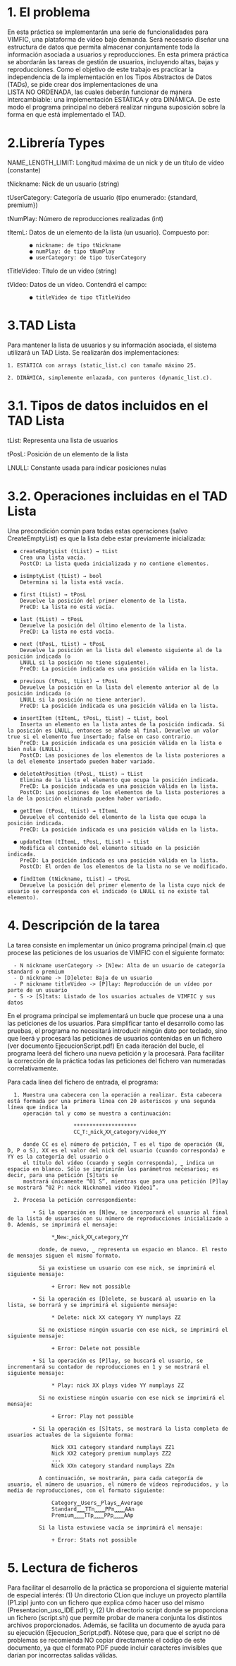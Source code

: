 # 1. El problema

En esta práctica se implementarán una serie de funcionalidades para VIMFIC, una plataforma de vídeo bajo demanda. Será necesario diseñar una estructura de datos que 
permita almacenar conjuntamente toda la información asociada a usuarios y reproducciones. En esta primera práctica se abordarán las tareas de gestión de usuarios, 
incluyendo altas, bajas y reproducciones.
Como el objetivo de este trabajo es practicar la independencia de la implementación en los Tipos Abstractos de Datos (TADs), se pide crear dos implementaciones de una  
LISTA NO ORDENADA, las cuales deberán funcionar de manera intercambiable: una implementación ESTÁTICA y otra DINÁMICA. De este modo el programa principal no deberá 
realizar ninguna suposición sobre la forma en que está implementado el TAD.

# 2.Librería Types

NAME_LENGTH_LIMIT: Longitud máxima de un nick y de un título de vídeo (constante)

tNickname: Nick de un usuario (string)

tUserCategory: Categoría de usuario (tipo enumerado: {standard, premium})

tNumPlay: Número de reproducciones realizadas (int)

tItemL: Datos de un elemento de la lista (un usuario). Compuesto por:

           ● nickname: de tipo tNickname
           ● numPlay: de tipo tNumPlay
           ● userCategory: de tipo tUserCategory

tTitleVideo: Título de un vídeo (string)

tVideo: Datos de un vídeo. Contendrá el campo:

           ● titleVideo de tipo tTitleVideo

# 3.TAD Lista

Para mantener la lista de usuarios y su información asociada, el sistema utilizará un TAD Lista. Se realizarán dos implementaciones:

    1. ESTÁTICA con arrays (static_list.c) con tamaño máximo 25.
    
    2. DINÁMICA, simplemente enlazada, con punteros (dynamic_list.c).
    
# 3.1. Tipos de datos incluidos en el TAD Lista

tList: Representa una lista de usuarios

tPosL: Posición de un elemento de la lista

LNULL: Constante usada para indicar posiciones nulas

# 3.2. Operaciones incluidas en el TAD Lista

Una precondición común para todas estas operaciones (salvo CreateEmptyList) es que la lista debe estar previamente inicializada:

      ● createEmptyList (tList) → tList
        Crea una lista vacía.
        PostCD: La lista queda inicializada y no contiene elementos.

      ● isEmptyList (tList) → bool
        Determina si la lista está vacía.

      ● first (tList) → tPosL
        Devuelve la posición del primer elemento de la lista.
        PreCD: La lista no está vacía.

      ● last (tList) → tPosL
        Devuelve la posición del último elemento de la lista.
        PreCD: La lista no está vacía.

      ● next (tPosL, tList) → tPosL
        Devuelve la posición en la lista del elemento siguiente al de la posición indicada (o
        LNULL si la posición no tiene siguiente).
        PreCD: La posición indicada es una posición válida en la lista.

      ● previous (tPosL, tList) → tPosL
        Devuelve la posición en la lista del elemento anterior al de la posición indicada (o
        LNULL si la posición no tiene anterior).
        PreCD: La posición indicada es una posición válida en la lista.

      ● insertItem (tItemL, tPosL, tList) → tList, bool
        Inserta un elemento en la lista antes de la posición indicada. Si la posición es LNULL, entonces se añade al final. Devuelve un valor true si el elemento fue insertado; false en caso contrario.
        PreCD: La posición indicada es una posición válida en la lista o bien nula (LNULL).
        PostCD: Las posiciones de los elementos de la lista posteriores a la del elemento insertado pueden haber variado.

      ● deleteAtPosition (tPosL, tList) → tList
        Elimina de la lista el elemento que ocupa la posición indicada.
        PreCD: La posición indicada es una posición válida en la lista.
        PostCD: Las posiciones de los elementos de la lista posteriores a la de la posición eliminada pueden haber variado.

      ● getItem (tPosL, tList) → tItemL
        Devuelve el contenido del elemento de la lista que ocupa la posición indicada.
        PreCD: La posición indicada es una posición válida en la lista.
      
      ● updateItem (tItemL, tPosL, tList) → tList
        Modifica el contenido del elemento situado en la posición indicada.
        PreCD: La posición indicada es una posición válida en la lista.
        PostCD: El orden de los elementos de la lista no se ve modificado.

      ● findItem (tNickname, tList) → tPosL
        Devuelve la posición del primer elemento de la lista cuyo nick de usuario se corresponda con el indicado (o LNULL si no existe tal elemento).

# 4. Descripción de la tarea

La tarea consiste en implementar un único programa principal (main.c) que procese las peticiones de los usuarios de VIMFIC con el siguiente formato:

      - N nickname userCategory -> [N]ew: Alta de un usuario de categoría standard o premium
      - D nickname -> [D]elete: Baja de un usuario
      - P nickname titleVideo -> [P]lay: Reproducción de un vídeo por parte de un usuario
      - S -> [S]tats: Listado de los usuarios actuales de VIMFIC y sus datos

En el programa principal se implementará un bucle que procese una a una las peticiones de los usuarios. Para simplificar tanto el desarrollo como las pruebas, el 
programa no necesitará introducir ningún dato por teclado, sino que leerá y procesará las peticiones de usuarios contenidas en un fichero (ver documento 
EjecucionScript.pdf) En cada iteración del bucle, el programa leerá del fichero una nueva petición y la procesará. Para facilitar la corrección de la práctica todas 
las peticiones del fichero van numeradas correlativamente.

Para cada línea del fichero de entrada, el programa:

      1. Muestra una cabecera con la operación a realizar. Esta cabecera está formada por una primera línea con 20 asteriscos y una segunda línea que indica la 
         operación tal y como se muestra a continuación:

                         ********************
                         CC⎵T:⎵nick⎵XX⎵category/video⎵YY

         donde CC es el número de petición, T es el tipo de operación (N, D, P o S), XX es el valor del nick del usuario (cuando corresponda) e YY es la categoría del usuario o 
         el título del vídeo (cuando y según corresponda), ⎵ indica un espacio en blanco. Sólo se imprimirán los parámetros necesarios; es decir, para una petición [S]tats se 
         mostrará únicamente “01 S”, mientras que para una petición [P]lay se mostrará “02 P: nick Nickname1 video Video1”.

      2. Procesa la petición correspondiente:

            • Si la operación es [N]ew, se incorporará el usuario al final de la lista de usuarios con su número de reproducciones inicializado a 0. Además, se imprimirá el mensaje:
                  
                  *⎵New:⎵nick⎵XX⎵category⎵YY

              donde, de nuevo, ⎵ representa un espacio en blanco. El resto de mensajes siguen el mismo formato.

              Si ya existiese un usuario con ese nick, se imprimirá el siguiente mensaje:

                  + Error: New not possible

            • Si la operación es [D]elete, se buscará al usuario en la lista, se borrará y se imprimirá el siguiente mensaje:
            
                  * Delete: nick XX category YY numplays ZZ
                  
              Si no existiese ningún usuario con ese nick, se imprimirá el siguiente mensaje:

                  + Error: Delete not possible
                  
            • Si la operación es [P]lay, se buscará el usuario, se incrementará su contador de reproducciones en 1 y se mostrará el siguiente mensaje:

                  * Play: nick XX plays video YY numplays ZZ
                  
              Si no existiese ningún usuario con ese nick se imprimirá el mensaje:
                  
                  + Error: Play not possible

            • Si la operación es [S]tats, se mostrará la lista completa de usuarios actuales de la siguiente forma:
            
                  Nick XX1 category standard numplays ZZ1
                  Nick XX2 category premium numplays ZZ2
                  ...
                  Nick XXn category standard numplays ZZn
                  
              A continuación, se mostrarán, para cada categoría de usuario, el número de usuarios, el número de vídeos reproducidos, y la media de reproducciones, con el formato siguiente:

                  Category⎵⎵Users⎵⎵Plays⎵⎵Average
                  Standard⎵⎵⎵⎵TTn⎵⎵⎵⎵⎵PPn⎵⎵⎵⎵⎵AAn
                  Premium⎵⎵⎵⎵⎵TTp⎵⎵⎵⎵⎵PPp⎵⎵⎵⎵⎵AAp

              Si la lista estuviese vacía se imprimirá el mensaje:
                  
                  + Error: Stats not possible

# 5. Lectura de ficheros

Para facilitar el desarrollo de la práctica se proporciona el siguiente material de especial interés: (1) Un directorio CLion que incluye un proyecto plantilla 
(P1.zip) junto con un fichero que explica cómo hacer uso del mismo (Presentacion_uso_IDE.pdf) y, (2) Un directorio script donde se proporciona un fichero (script.sh) 
que permite probar de manera conjunta los distintos archivos proporcionados. Además, se facilita un documento de ayuda para su ejecución (Ejecucion_Script.pdf). Nótese 
que, para que el script no dé problemas se recomienda NO copiar directamente el código de este documento, ya que el formato PDF puede incluir caracteres invisibles que 
darían por incorrectas salidas válidas.
